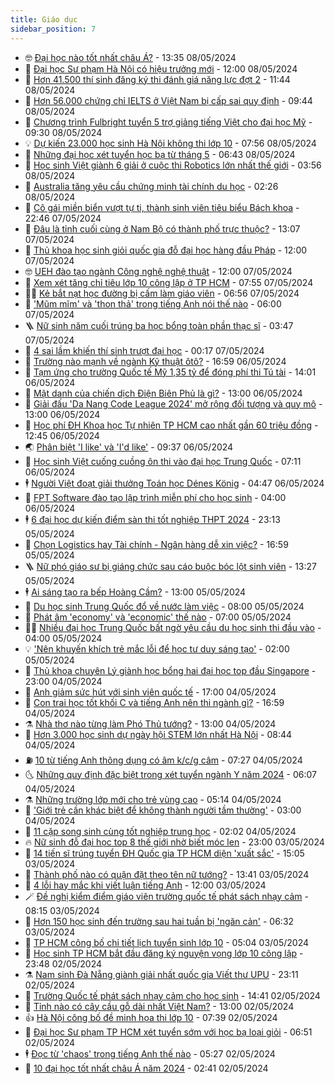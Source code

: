 ```yaml
---
title: Giáo dục
sidebar_position: 7
---
```


<!-- vnexpress-giao-duc:START -->
- 🤓 [Đại học nào tốt nhất châu Á?](https://vnexpress.net/dai-hoc-nao-tot-nhat-chau-a-4743646.html) - 13:35 08/05/2024
- 🦆 [Đại học Sư phạm Hà Nội có hiệu trưởng mới](https://vnexpress.net/dai-hoc-su-pham-ha-noi-co-hieu-truong-moi-4743710.html) - 12:00 08/05/2024
- 🦩 [Hơn 41.500 thí sinh đăng ký thi đánh giá năng lực đợt 2](https://vnexpress.net/hon-41-500-thi-sinh-dang-ky-thi-danh-gia-nang-luc-dot-2-4743642.html) - 11:44 08/05/2024
- 🌮 [Hơn 56.000 chứng chỉ IELTS ở Việt Nam bị cấp sai quy định](https://vnexpress.net/hon-56-000-chung-chi-ielts-o-viet-nam-bi-cap-sai-quy-dinh-4743660.html) - 09:44 08/05/2024
- 🔭 [Chương trình Fulbright tuyển 5 trợ giảng tiếng Việt cho đại học Mỹ](https://vnexpress.net/chuong-trinh-fulbright-tuyen-5-tro-giang-tieng-viet-cho-dai-hoc-my-4743554.html) - 09:30 08/05/2024
- 💡 [Dự kiến 23.000 học sinh Hà Nội không thi lớp 10](https://vnexpress.net/du-kien-23-000-hoc-sinh-ha-noi-khong-thi-lop-10-4743555.html) - 07:56 08/05/2024
- 🥰 [Những đại học xét tuyển học bạ từ tháng 5](https://vnexpress.net/nhung-dai-hoc-xet-tuyen-hoc-ba-tu-thang-5-4743460.html) - 06:43 08/05/2024
- 🐲 [Học sinh Việt giành 6 giải ở cuộc thi Robotics lớn nhất thế giới](https://vnexpress.net/hoc-sinh-viet-gianh-6-giai-o-cuoc-thi-robotics-lon-nhat-the-gioi-4743284.html) - 03:56 08/05/2024
- 🦒 [Australia tăng yêu cầu chứng minh tài chính du học](https://vnexpress.net/australia-tang-yeu-cau-chung-minh-tai-chinh-du-hoc-4743385.html) - 02:26 08/05/2024
- 🦆 [Cô gái miền biển vượt tự ti, thành sinh viên tiêu biểu Bách khoa](https://vnexpress.net/co-gai-mien-bien-vuot-tu-ti-thanh-sinh-vien-tieu-bieu-bach-khoa-4743103.html) - 22:46 07/05/2024
- 🧰 [Đâu là tỉnh cuối cùng ở Nam Bộ có thành phố trực thuộc?](https://vnexpress.net/dau-la-tinh-cuoi-cung-o-nam-bo-co-thanh-pho-truc-thuoc-4743247.html) - 13:07 07/05/2024
- 🐘 [Thủ khoa học sinh giỏi quốc gia đỗ đại học hàng đầu Pháp](https://vnexpress.net/thu-khoa-hoc-sinh-gioi-quoc-gia-do-dai-hoc-hang-dau-phap-4742235.html) - 12:00 07/05/2024
- 🤓 [UEH đào tạo ngành Công nghệ nghệ thuật](https://vnexpress.net/ueh-dao-tao-nganh-cong-nghe-nghe-thuat-4741583.html) - 12:00 07/05/2024
- 🧰 [Xem xét tăng chỉ tiêu lớp 10 công lập ở TP HCM](https://vnexpress.net/xem-xet-tang-chi-tieu-lop-10-cong-lap-o-tp-hcm-4743091.html) - 07:55 07/05/2024
- 🧑‍💻 [Kẻ bắt nạt học đường bị cấm làm giáo viên](https://vnexpress.net/ke-bat-nat-hoc-duong-bi-cam-lam-giao-vien-4742890.html) - 06:56 07/05/2024
- 🫶 [&#39;Mũm mĩm&#39; và &#39;thon thả&#39; trong tiếng Anh nói thế nào](https://vnexpress.net/mum-mim-va-thon-tha-trong-tieng-anh-noi-the-nao-4742755.html) - 06:00 07/05/2024
- 🪜 [Nữ sinh năm cuối trúng ba học bổng toàn phần thạc sĩ](https://vnexpress.net/nu-sinh-nam-cuoi-trung-ba-hoc-bong-toan-phan-thac-si-4742640.html) - 03:47 07/05/2024
- 🎊 [4 sai lầm khiến thí sinh trượt đại học](https://vnexpress.net/4-sai-lam-khien-thi-sinh-truot-dai-hoc-4742434.html) - 00:17 07/05/2024
- 🧐 [Trường nào mạnh về ngành Kỹ thuật ôtô?](https://vnexpress.net/truong-nao-manh-ve-nganh-ky-thuat-oto-4742129.html) - 16:59 06/05/2024
- 🌈 [Tạm ứng cho trường Quốc tế Mỹ 1,35 tỷ để đóng phí thi Tú tài](https://vnexpress.net/tam-ung-cho-truong-quoc-te-my-1-35-ty-de-dong-phi-thi-tu-tai-4742768.html) - 14:01 06/05/2024
- 🥰 [Mật danh của chiến dịch Điện Biên Phủ là gì?](https://vnexpress.net/mat-danh-cua-chien-dich-dien-bien-phu-la-gi-4742734.html) - 13:00 06/05/2024
- 🎡 [Giải đấu &#39;Da Nang Code League 2024&#39; mở rộng đối tượng và quy mô](https://vnexpress.net/giai-dau-da-nang-code-league-2024-mo-rong-doi-tuong-va-quy-mo-4742702.html) - 13:00 06/05/2024
- 🎊 [Học phí ĐH Khoa học Tự nhiên TP HCM cao nhất gần 60 triệu đồng](https://vnexpress.net/hoc-phi-dh-khoa-hoc-tu-nhien-tp-hcm-cao-nhat-gan-60-trieu-dong-4742748.html) - 12:45 06/05/2024
- 🌏 [Phân biệt &#39;I like&#39; và &#39;I&#39;d like&#39;](https://vnexpress.net/phan-biet-i-like-va-i-d-like-4742699.html) - 09:37 06/05/2024
- 🥸 [Học sinh Việt cuống cuồng ôn thi vào đại học Trung Quốc](https://vnexpress.net/hoc-sinh-viet-cuong-cuong-on-thi-vao-dai-hoc-trung-quoc-4742238.html) - 07:11 06/05/2024
- 🕴 [Người Việt đoạt giải thưởng Toán học Dénes König](https://vnexpress.net/nguoi-viet-doat-giai-thuong-toan-hoc-denes-k-nig-4742548.html) - 04:47 06/05/2024
- 💂 [FPT Software đào tạo lập trình miễn phí cho học sinh](https://vnexpress.net/fpt-software-dao-tao-lap-trinh-mien-phi-cho-hoc-sinh-4742535.html) - 04:00 06/05/2024
- 🕴 [6 đại học dự kiến điểm sàn thi tốt nghiệp THPT 2024](https://vnexpress.net/6-dai-hoc-du-kien-diem-san-thi-tot-nghiep-thpt-2024-4742315.html) - 23:13 05/05/2024
- 🌋 [Chọn Logistics hay Tài chính - Ngân hàng dễ xin việc?](https://vnexpress.net/chon-logistics-hay-tai-chinh-ngan-hang-de-xin-viec-4740719.html) - 16:59 05/05/2024
- 🪜 [Nữ phó giáo sư bị giáng chức sau cáo buộc bóc lột sinh viên](https://vnexpress.net/nu-pho-giao-su-bi-giang-chuc-sau-cao-buoc-boc-lot-sinh-vien-4742279.html) - 13:27 05/05/2024
- 🕴 [Ai sáng tạo ra bếp Hoàng Cầm?](https://vnexpress.net/ai-sang-tao-ra-bep-hoang-cam-4742124.html) - 13:00 05/05/2024
- 🎃 [Du học sinh Trung Quốc đổ về nước làm việc](https://vnexpress.net/du-hoc-sinh-trung-quoc-do-ve-nuoc-lam-viec-4742185.html) - 08:00 05/05/2024
- 🦏 [Phát âm &#39;economy&#39; và &#39;economic&#39; thế nào](https://vnexpress.net/phat-am-economy-va-economic-the-nao-4742119.html) - 07:00 05/05/2024
- 🧑‍🏫 [Nhiều đại học Trung Quốc bất ngờ yêu cầu du học sinh thi đầu vào](https://vnexpress.net/nhieu-dai-hoc-trung-quoc-bat-ngo-yeu-cau-du-hoc-sinh-thi-dau-vao-4741988.html) - 04:00 05/05/2024
- 💡 [​&#39;Nên khuyến khích trẻ mắc lỗi để học tư duy sáng tạo&#39;](https://vnexpress.net/nen-khuyen-khich-tre-mac-loi-de-hoc-tu-duy-sang-tao-4737544.html) - 02:00 05/05/2024
- 🐎 [Thủ khoa chuyên Lý giành học bổng hai đại học top đầu Singapore](https://vnexpress.net/thu-khoa-chuyen-ly-gianh-hoc-bong-hai-dai-hoc-top-dau-singapore-4741652.html) - 23:00 04/05/2024
- 🧰 [Anh giảm sức hút với sinh viên quốc tế](https://vnexpress.net/anh-giam-suc-hut-voi-sinh-vien-quoc-te-4742116.html) - 17:00 04/05/2024
- 🙉 [Con trai học tốt khối C và tiếng Anh nên thi ngành gì?](https://vnexpress.net/con-trai-hoc-tot-khoi-c-va-tieng-anh-nen-thi-nganh-gi-4740721.html) - 16:59 04/05/2024
- ⚗️ [Nhà thơ nào từng làm Phó Thủ tướng?](https://vnexpress.net/nha-tho-nao-tung-lam-pho-thu-tuong-4742042.html) - 13:00 04/05/2024
- 🌝 [Hơn 3.000 học sinh dự ngày hội STEM lớn nhất Hà Nội](https://vnexpress.net/hon-3-000-hoc-sinh-du-ngay-hoi-stem-lon-nhat-ha-noi-4741989.html) - 08:44 04/05/2024
- ⛽️ [10 từ tiếng Anh thông dụng có âm k/c/g câm](https://vnexpress.net/10-tu-tieng-anh-thong-dung-co-am-k-c-g-cam-4742007.html) - 07:27 04/05/2024
- 🌜 [Những quy định đặc biệt trong xét tuyển ngành Y năm 2024](https://vnexpress.net/nhung-quy-dinh-dac-biet-trong-xet-tuyen-nganh-y-nam-2024-4741936.html) - 06:07 04/05/2024
- ⚗️ [Những trường lớp mới cho trẻ vùng cao](https://vnexpress.net/nhung-truong-lop-moi-cho-tre-vung-cao-4741575.html) - 05:14 04/05/2024
- 🧰 [&#39;Giới trẻ cần khác biệt để không thành người tầm thường&#39;](https://vnexpress.net/gioi-tre-can-khac-biet-de-khong-thanh-nguoi-tam-thuong-4737543.html) - 03:00 04/05/2024
- 🤗 [11 cặp song sinh cùng tốt nghiệp trung học](https://vnexpress.net/11-cap-song-sinh-cung-tot-nghiep-trung-hoc-4741514.html) - 02:02 04/05/2024
- 🔥 [Nữ sinh đỗ đại học top 8 thế giới nhờ biết móc len](https://vnexpress.net/nu-sinh-do-dai-hoc-top-8-the-gioi-nho-biet-moc-len-4741207.html) - 23:00 03/05/2024
- 💪 [14 tiến sĩ trúng tuyển ĐH Quốc gia TP HCM diện &#39;xuất sắc&#39;](https://vnexpress.net/14-tien-si-trung-tuyen-dh-quoc-gia-tp-hcm-dien-xuat-sac-4741771.html) - 15:05 03/05/2024
- 💂 [Thành phố nào có quận đặt theo tên nữ tướng?](https://vnexpress.net/thanh-pho-nao-co-quan-dat-theo-ten-nu-tuong-4741726.html) - 13:41 03/05/2024
- 🌮 [4 lỗi hay mắc khi viết luận tiếng Anh](https://vnexpress.net/4-loi-hay-mac-khi-viet-luan-tieng-anh-4737869.html) - 12:00 03/05/2024
- 🪄 [Đề nghị kiểm điểm giáo viên trường quốc tế phát sách nhạy cảm](https://vnexpress.net/de-nghi-kiem-diem-giao-vien-truong-quoc-te-phat-sach-nhay-cam-4741557.html) - 08:15 03/05/2024
- 🎡 [Hơn 150 học sinh đến trường sau hai tuần bị &#39;ngăn cản&#39;](https://vnexpress.net/hon-150-hoc-sinh-den-truong-sau-hai-tuan-bi-ngan-can-4741500.html) - 06:32 03/05/2024
- 🌈 [TP HCM công bố chi tiết lịch tuyển sinh lớp 10](https://vnexpress.net/tp-hcm-cong-bo-chi-tiet-lich-tuyen-sinh-lop-10-4741529.html) - 05:04 03/05/2024
- 🎊 [Học sinh TP HCM bắt đầu đăng ký nguyện vọng lớp 10 công lập](https://vnexpress.net/hoc-sinh-tp-hcm-bat-dau-dang-ky-nguyen-vong-lop-10-cong-lap-4741296.html) - 23:48 02/05/2024
- ⚗️ [Nam sinh Đà Nẵng giành giải nhất quốc gia Viết thư UPU](https://vnexpress.net/nam-sinh-da-nang-gianh-giai-nhat-quoc-gia-viet-thu-upu-4741329.html) - 23:11 02/05/2024
- 🌁 [Trường Quốc tế phát sách nhạy cảm cho học sinh](https://vnexpress.net/truong-quoc-te-phat-sach-nhay-cam-cho-hoc-sinh-4741325.html) - 14:41 02/05/2024
- 🦏 [Tỉnh nào có cây cầu gỗ dài nhất Việt Nam?](https://vnexpress.net/tinh-nao-co-cay-cau-go-dai-nhat-viet-nam-4741255.html) - 13:00 02/05/2024
- 👍 [Hà Nội công bố đề minh họa thi lớp 10](https://vnexpress.net/ha-noi-cong-bo-de-minh-hoa-thi-lop-10-4741126.html) - 07:39 02/05/2024
- 🌈 [Đại học Sư phạm TP HCM xét tuyển sớm với học bạ loại giỏi](https://vnexpress.net/dai-hoc-su-pham-tp-hcm-xet-tuyen-som-voi-hoc-ba-loai-gioi-4741096.html) - 06:51 02/05/2024
- 🕴 [Đọc từ &#39;chaos&#39; trong tiếng Anh thế nào](https://vnexpress.net/doc-tu-chaos-trong-tieng-anh-the-nao-4741063.html) - 05:27 02/05/2024
- 🧰 [10 đại học tốt nhất châu Á năm 2024](https://vnexpress.net/10-dai-hoc-tot-nhat-chau-a-nam-2024-4740821.html) - 02:41 02/05/2024<!-- vnexpress-giao-duc:END -->
